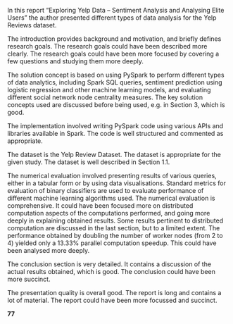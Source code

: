 In this report “Exploring Yelp Data – Sentiment Analysis and Analysing Elite Users” the author presented different types of data analysis for the Yelp Reviews dataset.

The introduction provides background and motivation, and briefly defines research goals. The research goals could have been described more clearly. The research goals could have been more focused by covering a few questions and studying them more deeply. 

The solution concept is based on using PySpark to perform different types of data analytics, including Spark SQL queries, sentiment prediction using logistic regression and other machine learning models, and evaluating different social network node centrality measures. The key solution concepts used are discussed before being used, e.g. in Section 3, which is good.

The implementation involved writing PySpark code using various APIs and libraries available in Spark. The code is well structured and commented as appropriate. 

The dataset is the Yelp Review Dataset. The dataset is appropriate for the given study. The dataset is well described in Section 1.1. 

The numerical evaluation involved presenting results of various queries, either in a tabular form or by using data visualisations. Standard metrics for evaluation of binary classifiers are used to evaluate performance of different machine learning algorithms used. The numerical evaluation is comprehensive. It could have been focused more on distributed computation aspects of the computations performed, and going more deeply in explaining obtained results. Some results pertinent to distributed computation are discussed in the last section, but to a limited extent. The performance obtained by doubling the number of worker nodes (from 2 to 4) yielded only a 13.33% parallel computation speedup. This could have been analysed more deeply. 

The conclusion section is very detailed. It contains a discussion of the actual results obtained, which is good. The conclusion could have been more succinct.

The presentation quality is overall good. The report is long and contains a lot of material. The report could have been more focussed and succinct. 

**77**
